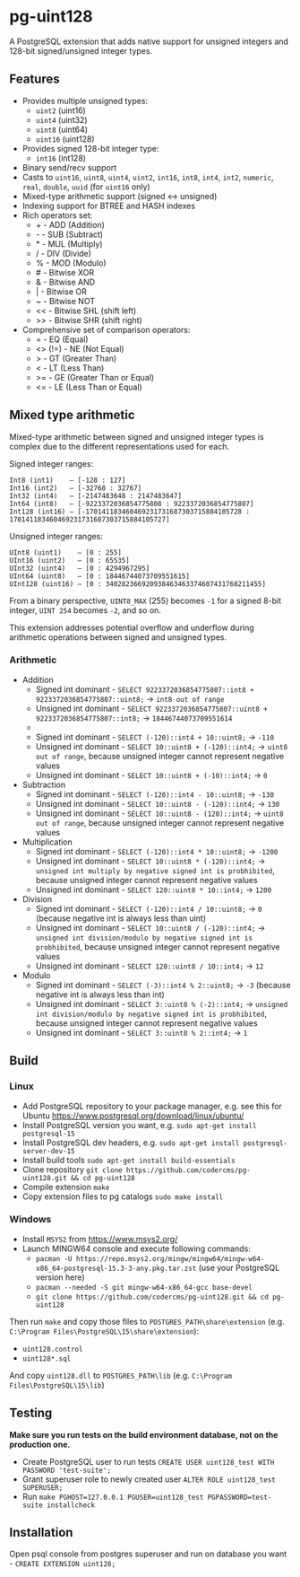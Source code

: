 # pg-uint128
A PostgreSQL extension that adds native support for unsigned integers and 128-bit signed/unsigned integer types.

## Features
* Provides multiple unsigned types:
  * `uint2` (uint16)
  * `uint4` (uint32)
  * `uint8` (uint64)
  * `uint16` (uint128)
* Provides signed 128-bit integer type:
  * `int16` (int128)
* Binary send/recv support
* Casts to `uint16`, `uint8`, `uint4`, `uint2`, `int16`, `int8`, `int4`, `int2`, `numeric`, `real`, `double`, `uuid` (for `uint16` only)
* Mixed-type arithmetic support (signed ↔ unsigned)
* Indexing support for BTREE and HASH indexes
* Rich operators set:
  * \+ - ADD (Addition)
  * \- - SUB (Subtract)
  * \* - MUL (Multiply)
  * \/ - DIV (Divide)
  * \% - MOD (Modulo)
  * \# - Bitwise XOR
  * \& - Bitwise AND
  * \| - Bitwise OR
  * \~ - Bitwise NOT
  * \<< - Bitwise SHL (shift left)
  * \>> - Bitwise SHR (shift right)
* Comprehensive set of comparison operators:
  * = - EQ (Equal)
  * \<> (!=) - NE (Not Equal)
  * \> - GT (Greater Than)
  * \< - LT (Less Than)
  * \>= - GE (Greater Than or Equal)
  * \<= - LE (Less Than or Equal)

## Mixed type arithmetic
Mixed-type arithmetic between signed and unsigned integer types is complex due to the different representations used for each.

Signed integer ranges:

    Int8 (int1)    — [-128 : 127]
    Int16 (int2)   — [-32768 : 32767]
    Int32 (int4)   — [-2147483648 : 2147483647]
    Int64 (int8)   — [-9223372036854775808 : 9223372036854775807]
    Int128 (int16) — [-170141183460469231731687303715884105728 : 170141183460469231731687303715884105727]

Unsigned integer ranges:

    UInt8 (uint1)    — [0 : 255]
    UInt16 (uint2)   — [0 : 65535]
    UInt32 (uint4)   — [0 : 4294967295]
    UInt64 (uint8)   — [0 : 18446744073709551615]
    UInt128 (uint16) — [0 : 340282366920938463463374607431768211455]

From a binary perspective, `UINT8_MAX` (255) becomes `-1` for a signed 8-bit integer, `UINT 254` becomes `-2`, and so on.

This extension addresses potential overflow and underflow during arithmetic operations between signed and unsigned types.

### Arithmetic
* Addition
  * Signed int dominant - `SELECT 9223372036854775807::int8 + 9223372036854775807::uint8;` → `int8 out of range`
  * Unsigned int dominant - `SELECT 9223372036854775807::uint8 + 9223372036854775807::int8;` → `18446744073709551614`
  * 
  * Signed int dominant - `SELECT (-120)::int4 + 10::uint8;` → `-110`
  * Unsigned int dominant - `SELECT 10::uint8 + (-120)::int4;` → `uint8 out of range`, because unsigned integer cannot represent negative values
  * Unsigned int dominant - `SELECT 10::uint8 + (-10)::int4;` → `0`
* Subtraction
  * Signed int dominant - `SELECT (-120)::int4 - 10::uint8;` → `-130`
  * Unsigned int dominant - `SELECT 10::uint8 - (-120)::int4;` → `130`
  * Unsigned int dominant - `SELECT 10::uint8 - (120)::int4;` → `uint8 out of range`, because unsigned integer cannot represent negative values
* Multiplication
  * Signed int dominant - `SELECT (-120)::int4 * 10::uint8;` → `-1200`
  * Unsigned int dominant - `SELECT 10::uint8 * (-120)::int4;` → `unsigned int multiply by negative signed int is probhibited`, because unsigned integer cannot represent negative values
  * Unsigned int dominant - `SELECT 120::uint8 * 10::int4;` → `1200`
* Division
  * Signed int dominant - `SELECT (-120)::int4 / 10::uint8;` → `0` (because negative int is always less than uint)
  * Unsigned int dominant - `SELECT 10::uint8 / (-120)::int4;` → `unsigned int division/modulo by negative signed int is probhibited`, because unsigned integer cannot represent negative values
  * Unsigned int dominant - `SELECT 120::uint8 / 10::int4;` → `12`
* Modulo
  * Signed int dominant - `SELECT (-3)::int4 % 2::uint8;` → `-3` (because negative int is always less than int)
  * Unsigned int dominant - `SELECT 3::uint8 % (-2)::int4;` → `unsigned int division/modulo by negative signed int is probhibited`, because unsigned integer cannot represent negative values
  * Unsigned int dominant - `SELECT 3::uint8 % 2::int4;` → `1`


## Build
### Linux
* Add PostgreSQL repository to your package manager, e.g. see this for Ubuntu https://www.postgresql.org/download/linux/ubuntu/
* Install PostgreSQL version you want, e.g. `sudo apt-get install postgresql-15`
* Install PostgreSQL dev headers, e.g. `sudo apt-get install postgresql-server-dev-15`
* Install build tools `sudo apt-get install build-essentials`
* Clone repository `git clone https://github.com/codercms/pg-uint128.git && cd pg-uint128`
* Compile extension `make`
* Copy extension files to pg catalogs `sudo make install`

### Windows
* Install `MSYS2` from https://www.msys2.org/
* Launch MINGW64 console and execute following commands:
    * `pacman -U https://repo.msys2.org/mingw/mingw64/mingw-w64-x86_64-postgresql-15.3-3-any.pkg.tar.zst` (use your PostgreSQL version here)
    * `pacman --needed -S git mingw-w64-x86_64-gcc base-devel`
    * `git clone https://github.com/codercms/pg-uint128.git && cd pg-uint128`

Then run `make` and copy those files to `POSTGRES_PATH\share\extension` (e.g. `C:\Program Files\PostgreSQL\15\share\extension`):
* `uint128.control`
* `uint128*.sql`

And copy `uint128.dll` to `POSTGRES_PATH\lib` (e.g. `C:\Program Files\PostgreSQL\15\lib`)

## Testing
**Make sure you run tests on the build environment database, not on the production one.**

* Create PostgreSQL user to run tests `CREATE USER uint128_test WITH PASSWORD 'test-suite';`
* Grant superuser role to newly created user `ALTER ROLE uint128_test SUPERUSER;`
* Run `make PGHOST=127.0.0.1 PGUSER=uint128_test PGPASSWORD=test-suite installcheck`

## Installation
Open psql console from postgres superuser and run on database you want - `CREATE EXTENSION uint128;`
